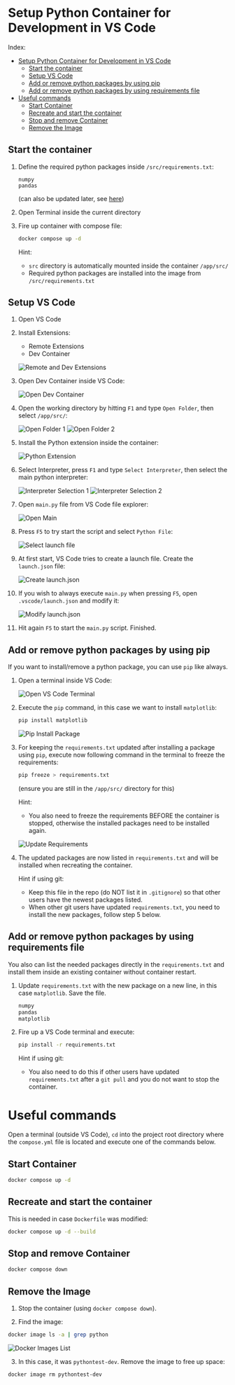 # Setup Python Container for Development in VS Code

Index:
- [Setup Python Container for Development in VS Code](#setup-python-container-for-development-in-vs-code)
  * [Start the container](#start-the-container)
  * [Setup VS Code](#setup-vs-code)
  * [Add or remove python packages by using pip](#add-or-remove-python-packages-by-using-pip)
  * [Add or remove python packages by using requirements file](#add-or-remove-python-packages-by-using-requirements-file)
- [Useful commands](#useful-commands)
  * [Start Container](#start-container)
  * [Recreate and start the container](#recreate-and-start-the-container)
  * [Stop and remove Container](#stop-and-remove-container)
  * [Remove the Image](#remove-the-image)


## Start the container
1. Define the required python packages inside `/src/requirements.txt`:

	```
	numpy
	pandas
	```
	
	(can also be updated later, see [here](#add-or-remove-python-packages-by-using-requirements-file))

2. Open Terminal inside the current directory

3. Fire up container with compose file:

	```bash
	docker compose up -d
	```	

	Hint:
	- `src` directory is automatically mounted inside the container `/app/src/`
	- Required python packages are installed into the image from `/src/requirements.txt`

## Setup VS Code
1. Open VS Code

2. Install Extensions:

	- Remote Extensions
	- Dev Container

	![Remote and Dev Extensions](/docs/imgs/vscode_extensions.png)

3. Open Dev Container inside VS Code:

	![Open Dev Container](/docs/imgs/open_dev_container.png)

4. Open the working directory by hitting `F1` and type `Open Folder`, then select `/app/src/`:

	![Open Folder 1](/docs/imgs/open_folder_1.png)
	![Open Folder 2](/docs/imgs/open_folder_2.png)

5. Install the Python extension inside the container:

	![Python Extension](/docs/imgs/python_extension.png)

6. Select Interpreter, press `F1` and type `Select Interpreter`, then select the main python interpreter:

	![Interpreter Selection 1](/docs/imgs/select_interpreter_1.png)
	![Interpreter Selection 2](/docs/imgs/select_interpreter_2.png)

7. Open `main.py` file from VS Code file explorer:

	![Open Main](/docs/imgs/open_main_py.png)

8. Press `F5` to try start the script and select `Python File`:

	![Select launch file](/docs/imgs/select_launch_file.png)

9. At first start, VS Code tries to create a launch file. Create the `launch.json` file:

	![Create launch.json](/docs/imgs/create_launch_json.png)

10. If you wish to always execute `main.py` when pressing `F5`, open `.vscode/launch.json` and modify it:

	![Modify launch.json](/docs/imgs/modify_launch_json.png)

11. Hit again `F5` to start the `main.py` script. Finished.

## Add or remove python packages by using pip

If you want to install/remove a python package, you can use `pip` like always.

1. Open a terminal inside VS Code:

	![Open VS Code Terminal](/docs/imgs/open_terminal_vscode.png)

2. Execute the `pip` command, in this case we want to install `matplotlib`:

	```bash
	pip install matplotlib
	```
	
	![Pip Install Package](/docs/imgs/pip_install.png)
	
3. For keeping the `requirements.txt` updated after installing a package using `pip`, execute now following command in the terminal to freeze the requirements:

	```bash
	pip freeze > requirements.txt
	```
	
	(ensure you are still in the `/app/src/` directory for this)
	
	Hint:
	- You also need to freeze the requirements BEFORE the container is stopped, otherwise the installed packages need to be installed again.

	![Update Requirements](/docs/imgs/update_requirements.png)

4. The updated packages are now listed in `requirements.txt` and will be installed when recreating the container. 

	Hint if using git: 
	- Keep this file in the repo (do NOT list it in `.gitignore`) so that other users have the newest packages listed.
	- When other git users have updated `requirements.txt`, you need to install the new packages, follow step 5 below.

## Add or remove python packages by using requirements file
You also can list the needed packages directly in the `requirements.txt` and install them inside an existing container without container restart.

1. Update `requirements.txt` with the new package on a new line, in this case `matplotlib`. Save the file.

	```txt [requirements.txt]
	numpy
	pandas
	matplotlib
	```
	
2. Fire up a VS Code terminal and execute:

	```bash
	pip install -r requirements.txt
	```
	
	Hint if using git:
	- You also need to do this if other users have updated `requirements.txt` after a `git pull` and you do not want to stop the container. 

# Useful commands
Open a terminal (outside VS Code), `cd` into the project root directory where the `compose.yml` file is located and execute one of the commands below.

## Start Container
```bash
docker compose up -d
```

## Recreate and start the container
This is needed in case `Dockerfile` was modified:

```bash
docker compose up -d --build
```

## Stop and remove Container
```bash
docker compose down
```

## Remove the Image
1. Stop the container (using `docker compose down`).

2. Find the image:
```bash
docker image ls -a | grep python
```
![Docker Images List](/docs/imgs/docker_image_list.png)

3. In this case, it was `pythontest-dev`. Remove the image to free up space: 
```bash
docker image rm pythontest-dev
```




